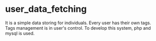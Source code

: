# user_data_fetching

It is a simple data storing for individuals.
Every user has their own tags. Tags management is in user's control.
To develop this system, php and mysql is used.
